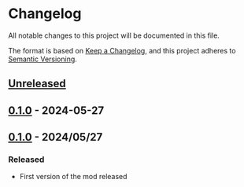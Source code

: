 # Changelog

All notable changes to this project will be documented in this file.

The format is based on [Keep a Changelog](https://keepachangelog.com/en/1.1.0/),
and this project adheres to [Semantic Versioning](https://semver.org/spec/v2.0.0.html).

## [Unreleased]

## [0.1.0] - 2024-05-27

## [0.1.0](<>) - 2024/05/27

### Released

- First version of the mod released

[unreleased]: https://github.com/rajshankarm1213/Hades_II_Approval_Process/compare/0.1.0...HEAD
[0.1.0]: https://github.com/rajshankarm1213/Hades_II_Approval_Process/compare/470ffc100db18b574bf3cbe9e69c534dffa11e8b...0.1.0

